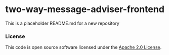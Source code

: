  
# two-way-message-adviser-frontend

This is a placeholder README.md for a new repository

### License

This code is open source software licensed under the [Apache 2.0 License]("http://www.apache.org/licenses/LICENSE-2.0.html").
